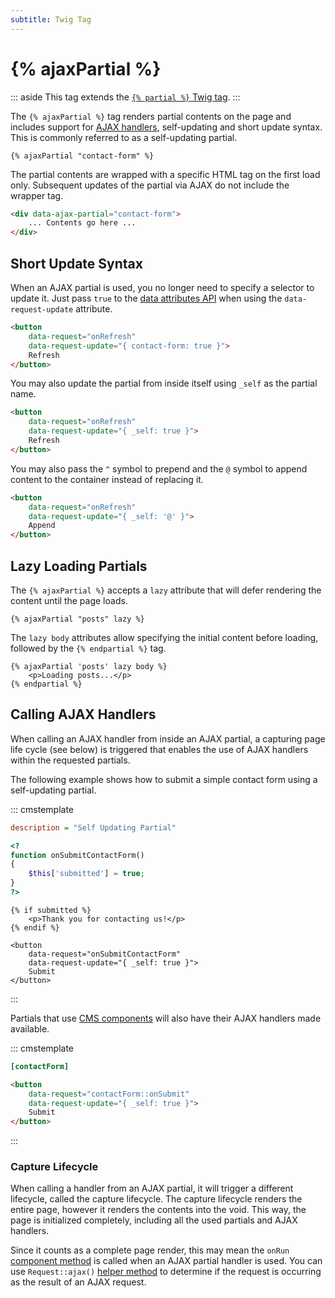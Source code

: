 ```yaml
---
subtitle: Twig Tag
---
```

# {% ajaxPartial %}

::: aside
This tag extends the [`{% partial %}` Twig tag](./partial.md).
:::

The `{% ajaxPartial %}` tag renders partial contents on the page and includes support for [AJAX handlers](../../cms/ajax/introduction.md), self-updating and short update syntax. This is commonly referred to as a self-updating partial.

```twig
{% ajaxPartial "contact-form" %}
```

The partial contents are wrapped with a specific HTML tag on the first load only. Subsequent updates of the partial via AJAX do not include the wrapper tag.

```html
<div data-ajax-partial="contact-form">
    ... Contents go here ...
</div>
```

## Short Update Syntax

When an AJAX partial is used, you no longer need to specify a selector to update it. Just pass `true` to the [data attributes API](../../cms/ajax/attributes-api.md) when using the `data-request-update` attribute.

```html
<button
    data-request="onRefresh"
    data-request-update="{ contact-form: true }">
    Refresh
</button>
```

You may also update the partial from inside itself using `_self` as the partial name.

```html
<button
    data-request="onRefresh"
    data-request-update="{ _self: true }">
    Refresh
</button>
```

You may also pass the `^` symbol to prepend and the `@` symbol to append content to the container instead of replacing it.

```html
<button
    data-request="onRefresh"
    data-request-update="{ _self: '@' }">
    Append
</button>
```

## Lazy Loading Partials

The `{% ajaxPartial %}` accepts a `lazy` attribute that will defer rendering the content until the page loads.

```twig
{% ajaxPartial "posts" lazy %}
```

The `lazy body` attributes allow specifying the initial content before loading, followed by the `{% endpartial %}` tag.

```twig
{% ajaxPartial 'posts' lazy body %}
    <p>Loading posts...</p>
{% endpartial %}
```

## Calling AJAX Handlers

When calling an AJAX handler from inside an AJAX partial, a capturing page life cycle (see below) is triggered that enables the use of AJAX handlers within the requested partials.

The following example shows how to submit a simple contact form using a self-updating partial.

::: cmstemplate
```ini
description = "Self Updating Partial"
```
```php
<?
function onSubmitContactForm()
{
    $this['submitted'] = true;
}
?>
```
```twig
{% if submitted %}
    <p>Thank you for contacting us!</p>
{% endif %}

<button
    data-request="onSubmitContactForm"
    data-request-update="{ _self: true }">
    Submit
</button>
```
:::

Partials that use [CMS components](../../cms/themes/components.md) will also have their AJAX handlers made available.

::: cmstemplate
```ini
[contactForm]
```
```html
<button
    data-request="contactForm::onSubmit"
    data-request-update="{ _self: true }">
    Submit
</button>
```
:::

### Capture Lifecycle

When calling a handler from an AJAX partial, it will trigger a different lifecycle, called the capture lifecycle. ​The capture lifecycle renders the entire page, however it renders the contents into the void. This way, the page is initialized completely, including all the used partials and AJAX handlers.

Since it counts as a complete page render, this may mean the `onRun` [component method](../../extend/cms-components.md) is called when an AJAX partial handler is used. ​You can use `Request::ajax()` [helper method](../../extend/services/request-input.md) to determine if the request is occurring as the result of an AJAX request.
